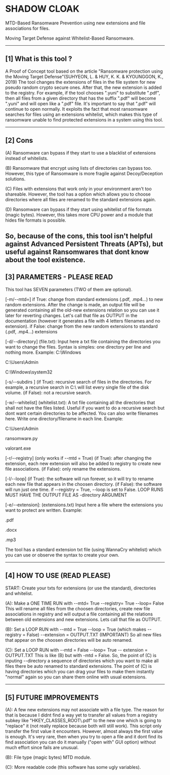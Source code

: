 # SHADOW CLOAK
MTD-Based Ransomware Prevention using new extensions and file associations for files.


Moving Target Defense against Whitelist-Based Ransomware.

------------------------------
[1] What is this tool ? 
------------------------------

A Proof of Concept tool based on the article "Ransomware protection using the Moving Target Defense"(SUHYEON, L. & HUY, K. K. & KYOUNGGON, K., 2019)
The tool changes the extensions of files in the file system for new pseudo random crypto secure ones.
After that, the new extension is added to the registry. 
For example, if the tool chooses ".yuni" to substitute ".pdf", then all files from a given directory 
that has the suffix ".pdf" will become ".yuni" and will open like a ".pdf" file. It's important to say
that ".pdf" will continue to open normally.
It exploits the fact that most ransomware searches for files using an extensions whitelist, which makes this type of
ransomware unable to find protected extensions in a system using this tool.

---------------------
[2] Cons 
---------------------

(A) Ransomware can bypass if they start to use a blacklist of extensions instead of whitelists.

(B) Ransomware that encrypt using lists of directories can bypass too. However, this type of Ransomware
is more fragile against Decoy/Deception solutions.

(C) Files with extensions that work only in your environment aren't too shareable. However, the tool has
a option which allows you to choose directories where all files are renamed to the standard extensions again.

(D) Ransomware can bypass if they start using whitelist of file formats (magic bytes). However, this 
takes more CPU power and a module that hides file formats is possible.

So, because of the cons, this tool isn't helpful against Advanced Persistent Threats (APTs), but useful against Ransomwares that dont know about the tool existence.
-------------------------------
[3] PARAMETERS - PLEASE READ
-------------------------------
This tool has SEVEN parameters (TWO of them are optional).

[-m/--mtd=]
if True: change from standard extensions (.pdf, .mp4...) to new random extensions.
After the change is made, an output file will be generated containing all the old-new extensions relation
so you can use it later for reverting changes. Let's call that file as OUTPUT in the documentation (however it generates a file with 4 letters filenames and no extension).
if False: change from the new random extensions to standard (.pdf, .mp4...) extensions

[-d/--directory]
(file.txt): Input here a txt file containing the directories you want to change the files.
Syntax is simples: one directory per line and nothing more. Example:
C:\Windows

C:\Users\Admin

C:\Windows\system32

[-s/--subdirs ]
(if True): recursive search of files in the directories. For example, a recursive search in C:\ will list
every single file of the disk volume.
(if False): not a recursive search.

[-w/--whitelist]
(whitelist.txt): A txt file containing all the directories that shall not have the files listed.
Useful if you want to do a recursive search but dont want certain directories to be affected.
You can also write filenames here.
Write one directory/filename in each line. Example:

C:\Users\Admin

ransomware.py

valorant.exe


[-r/--registry] (only works if --mtd = True)
(if True): after changing the extension, each new extension will also be added to registry to create new file associations.
(if False): only rename the extensions. 

[-l/--loop] 
(if True): the software will run forever, so it will try to rename each new file that appears in the 
choosen directory.
(if False): the software will run just one time. 
if --registry = True, --loop is set to False.
LOOP RUNS MUST HAVE THE OUTPUT FILE AS -directory ARGUMENT

[-e/--extension]: 
(extensions.txt) Input here a file where the extensions you want to protect are written.
Example:

.pdf

.docx

.mp3

The tool has a standard extension txt file (using WannaCry whitelist) which you can use or observe the syntax to create your own.

--------------------------------
[4] HOW TO USE (READ PLEASE)
--------------------------------

START: Create your txts for extensions (or use the standard), directories and whitelist.

(A): Make a ONE TIME RUN with 
--mtd= True    --registry= True   --loop= False
This will rename all files from the choosen directories, create new file associations in registry 
and will output a file containing all the relations between old extensions and new extensions. Lets call
that file as OUTPUT.

(B): Set a LOOP RUN with 
--mtd = True   --loop = True (which makes --registry = False)
--extension = OUTPUT.TXT (IMPORTANT) 
So all new files that appear on the choosen directories will be auto renamed.

(C): Set a LOOP RUN with 
--mtd = False   --loop= True  -- extension = OUTPUT.TXT
This is like (B) but with -mtd = False. So, the point of (C) is inputing --directory a sequence of 
directories which you want to make all files there be auto renamed to standard extensions.
The point of (C) is having directories which you can drag your files to make them instantly "normal" again so you can share them online with  usual extensions.

-----------------------------------
[5] FUTURE IMPROVEMENTS
-----------------------------------

(A): A few new extensions may not associate with a file type. The reason for that is because I didnt find a way yet to transfer all values from a registry subkey
like "HKEY_CLASSES_ROOT\\.pdf" to the new one which is going to "replace" it (not really replace because both will still work). This script only transfer the first value it encounters. However, almost always the first value is enough. It's very rare, then when you try to open a file and it dont find its find association you can do it manually ("open with" GUI option) without much effort since fails are unusual.

(B): File type (magic bytes) MTD module.

(C): More readable code (this software has some ugly variables).



